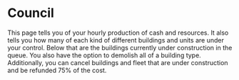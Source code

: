 # Council

This page tells you of your hourly production of cash and resources. It also tells you how many of each kind of different buildings and units are under your control. Below that are the buildings currently under construction in the queue. You also have the option to demolish all of a building type. Additionally, you can cancel buildings and fleet that are under construction and be refunded 75% of the cost.
